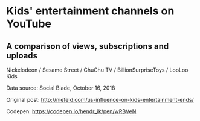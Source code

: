 <h1>Kids' entertainment channels on YouTube</h1>

<h2>A comparison of views, subscriptions and uploads</h2>

Nickelodeon / Sesame Street / ChuChu TV / BillionSurpriseToys / LooLoo Kids

Data source: Social Blade, October 16, 2018

Original post: http://niefeld.com/us-influence-on-kids-entertainment-ends/

Codepen: https://codepen.io/hendr_ik/pen/wRBVeN
